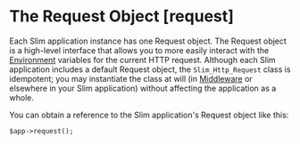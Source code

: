 # The Request Object [request] #

Each Slim application instance has one Request object. The Request object is a high-level interface that allows you to more easily interact with the [Environment](#environment) variables for the current HTTP request. Although each Slim application includes a default Request object, the `Slim_Http_Request` class is idempotent; you may instantiate the class at will (in [Middleware](#middleware) or elsewhere in your Slim application) without affecting the application as a whole.

You can obtain a reference to the Slim application's Request object like this:

    $app->request();